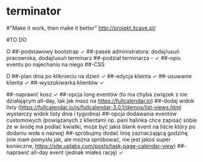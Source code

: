# terminator
#"Make it work, then make it better"
http://projekt.itcave.pl/

#TO DO

O
##-podstawowy bootstrap ✓
##-pasek administratora: dodaj/usuń pracownika, dodaj/usuń terminarz
##-podział terminarza - ✓
##-opis eventu po najechaniu na niego
##-CSS

D
##-plan dnia po kliknieciu na dzień ✓
##-edycja klienta ✓
##-usuwanie klienta ✓
##-wyszukiwarka klientów ✓

##-naprawić kosz ✓
##-opcja long eventów
(to ma chyba związek z nie działającym all-day, tak jak masz na https://fullcalendar.io)
##-dodaj widok listy
(https://fullcalendar.io/js/fullcalendar-3.0.1/demos/list-views.html wystarczy widok listy dnia i tygodnia)
##-opcja dodawania eventów customowych
(powiązanych z klientami np. pani halinka chce zapisać sobie że w środę ma podlać kwiatki,
może być jakiś blank event na liście który po dodaniu woła o nazwę)
##-spróbujmy dodać linię zaznaczającą godzinę
(nie mam pomysłu jak, ale można spróbować, nie jest jakoś super konieczne, https://site.uplabs.com/posts/task-page-calendar-view)
##-naprawić all-day event (jednak miałeś rację) ✓
